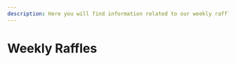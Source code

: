 ```yaml
---
description: Here you will find information related to our weekly raffles.
---
```


# Weekly Raffles

